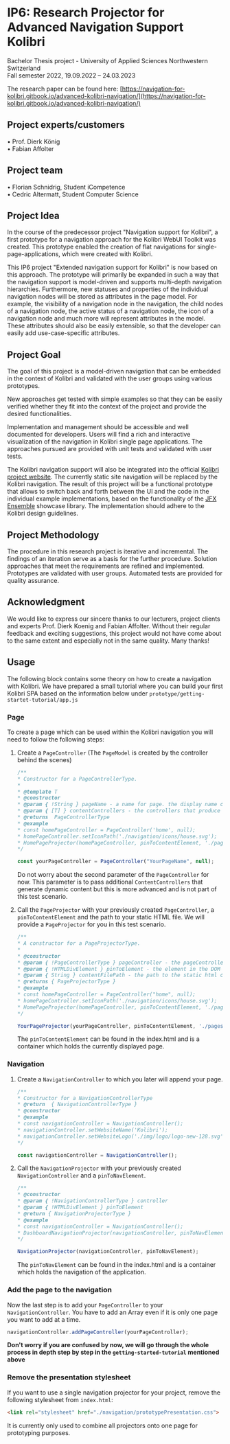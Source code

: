 # IP6: Research Projector for Advanced Navigation Support Kolibri
Bachelor Thesis project - University of Applied Sciences Northwestern Switzerland<br>
Fall semester 2022, 19.09.2022 – 24.03.2023<br>

The research paper can be found here: [https://navigation-for-kolibri.gitbook.io/advanced-kolibri-navigation/](https://navigation-for-kolibri.gitbook.io/advanced-kolibri-navigation/)

## Project experts/customers
• Prof. Dierk König<br>
• Fabian Affolter<br>

## Project team
• Florian Schnidrig, Student iCompetence<br>
• Cedric Altermatt, Student Computer Science<br>

## Project Idea
In the course of the predecessor project "Navigation support for Kolibri", a first prototype for a navigation approach for the Kolibri WebUI Toolkit  was created. This prototype enabled the creation of flat navigations for single-page-applications, which were created with Kolibri.

This IP6 project "Extended navigation support for Kolibri" is now based on this approach. The prototype will primarily be expanded in such a way that the navigation support is model-driven and supports multi-depth navigation hierarchies. Furthermore, new statuses and properties of the individual navigation nodes will be stored as attributes in the page model. For example, the visibility of a navigation node in the navigation, the child nodes of a navigation node, the active status of a navigation node, the icon of a navigation node and much more will represent attributes in the model. These attributes should also be easily extensible, so that the developer can easily add use-case-specific attributes.

## Project Goal
The goal of this project is a model-driven navigation that can be embedded in the context of Kolibri and validated with the user groups using various prototypes.

New approaches get tested with simple examples so that they can be easily verified whether they fit into the context of the project and provide the desired functionalities.

Implementation and management should be accessible and well documented for developers. Users will find a rich and interactive visualization of the navigation in Kolibri single page applications. The approaches pursued are provided with unit tests and validated with user tests.

The Kolibri navigation support will also be integrated into the official [Kolibri project website](https://webengineering-fhnw.github.io/Kolibri/index.html). The currently static site navigation will be replaced by the Kolibri navigation. The result of this project will be a functional prototype that allows to switch back and forth between the UI and the code in the individual example implementations, based on the functionality of the [JFX Ensemble](https://www.jfx-ensemble.com) showcase library. The implementation should adhere to the Kolibri design guidelines.

## Project Methodology
The procedure in this research project is iterative and incremental. The findings of an iteration serve as a basis for the further procedure. Solution approaches that meet the requirements are refined and implemented. Prototypes are validated with user groups. Automated tests are provided for quality assurance.

## Acknowledgment
We would like to express our sincere thanks to our lecturers, project clients and experts Prof. Dierk Koenig and Fabian Affolter. Without their regular feedback and exciting suggestions, this project would not have come about to the same extent and especially not in the same quality. Many thanks!

## Usage
The following block contains some theory on how to create a navigation with Kolibri. We have prepared a small tutorial where you can build your first Kolibri SPA based on the information below under `prototype/getting-startet-tutorial/app.js`
### Page
To create a page which can be used within the Kolibri navigation you will need to follow the following steps:
1. Create a `PageController` (The `PageModel` is created by the controller behind the scenes)
   ```Javascript
   /**
   * Constructor for a PageControllerType.
   *
   * @template T
   * @constructor
   * @param { !String } pageName - a name for page. the display name can be changed later, however the initial pageName must be unique as it will be set as the unchangeable hash that identifies the page. Mandatory
   * @param { [T] } contentControllers - the controllers that produce the dynamic content of this page.
   * @returns  PageControllerType
   * @example
   * const homePageController = PageController('home', null);
   * homePageController.setIconPath('./navigation/icons/house.svg');
   * HomePageProjector(homePageController, pinToContentElement, './pages/home/home.html');
   */
   ```
   ```Javascript
   const yourPageController = PageController("YourPageName", null);
   ```
   Do not worry about the second parameter of the `PageController` for now. This parameter is to pass additional `ContentControllers` that generate dynamic content but this is more advanced and is not part of this test scenario.


2. Call the `PageProjector` with your previously created `PageController`, a `pinToContentElement` and the path to your static HTML file. We will provide a `PageProjector` for you in this test scenario.
   ```Javascript
   /**
   * A constructor for a PageProjectorType.
   *
   * @constructor
   * @param { !PageControllerType } pageController - the pageController that controls the PageModelType we want to observe. Mandatory.
   * @param { !HTMLDivElement } pinToElement - the element in the DOM that we want to bind to append the pageContent. Mandatory.
   * @param { String } contentFilePath - the path to the static html content relative to index.html! Can be null.
   * @returns { PageProjectorType }
   * @example
   * const homePageController = PageController("home", null);
   * homePageController.setIconPath('./navigation/icons/house.svg');
   * HomePageProjector(homePageController, pinToContentElement, './pages/home/home.html');
   */
   ```
   ```Javascript
   YourPageProjector(yourPageController, pinToContentElement, './pages/yourPage/yourPage.html');
   ```
   The `pinToContentElement` can be found in the index.html and is a container which holds the currently displayed page.

### Navigation
1. Create a `NavigationController` to which you later will append your page.
   ```Javascript
   /**
   * Constructor for a NavigationControllerType
   * @return  { NavigationControllerType }
   * @constructor
   * @example
   * const navigationController = NavigationController();
   * navigationController.setWebsiteName('Kolibri');
   * navigationController.setWebsiteLogo('./img/logo/logo-new-128.svg');
   */
   ```
   ```Javascript
   const navigationController = NavigationController();
   ```

2. Call the `NavigationProjector` with your previously created `NavigationController` and a `pinToNavElement`.
   ```Javascript
   /**
   * @constructor
   * @param { !NavigationControllerType } controller
   * @param { !HTMLDivElement } pinToElement
   * @return { NavigationProjectorType }
   * @example
   * const navigationController = NavigationController();
   * DashboardNavigationProjector(navigationController, pinToNavElement);
   */
   ```
   ```Javascript
   NavigationProjector(navigationController, pinToNavElement);
   ```
   The `pinToNavElement` can be found in the index.html and is a container which holds the navigation of the application.

### Add the page to the navigation
Now the last step is to add your `PageController` to your `NavigationController`. You have to add an Array even if it is only one page you want to add at a time.
   ```Javascript
   navigationController.addPageController(yourPageController);
   ```

<b>Don't worry if you are confused by now, we will go through the whole process in depth step by step in the `getting-started-tutorial` mentioned above</b>

### Remove the presentation stylesheet
If you want to use a single navigation projector for your project, remove the following stylesheet from `index.html`:
 
```html
<link rel="stylesheet" href="./navigation/prototypePresentation.css">
```


It is currently only used to combine all projectors onto one page for prototyping purposes.